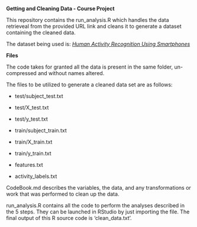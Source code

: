 **Getting and Cleaning Data - Course Project**

This repository contains the run\_analysis.R which handles the data
retrieveal from the provided URL link and cleans it to generate a
dataset containing the cleaned data.

The dataset being used is: [*Human Activity Recognition Using
Smartphones*](http://archive.ics.uci.edu/ml/datasets/Human+Activity+Recognition+Using+Smartphones)

**Files**

The code takes for granted all the data is present in the same folder,
un-compressed and without names altered.

The files to be utilized to generate a cleaned data set are as follows:

-   test/subject\_test.txt

-   test/X\_test.txt

-   test/y\_test.txt

-   train/subject\_train.txt

-   train/X\_train.txt

-   train/y\_train.txt

-   features.txt

-   activity\_labels.txt

CodeBook.md describes the variables, the data, and any transformations
or work that was performed to clean up the data.

run\_analysis.R contains all the code to perform the analyses described
in the 5 steps. They can be launched in RStudio by just importing the
file. The final output of this R source code is ‘clean\_data.txt’.
